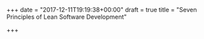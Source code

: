 +++
date = "2017-12-11T19:19:38+00:00"
draft = true
title = "Seven Principles of Lean Software Development"

+++

